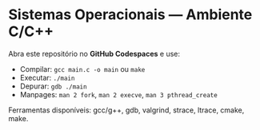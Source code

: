 # Sistemas Operacionais — Ambiente C/C++
Abra este repositório no **GitHub Codespaces** e use:
- Compilar: `gcc main.c -o main` ou `make`
- Executar: `./main`
- Depurar: `gdb ./main`
- Manpages: `man 2 fork`, `man 2 execve`, `man 3 pthread_create`

Ferramentas disponíveis: gcc/g++, gdb, valgrind, strace, ltrace, cmake, make.
